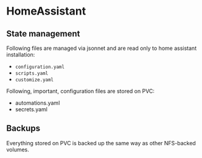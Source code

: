 # HomeAssistant

## State management

Following files are managed via jsonnet and are read only to home assistant installation:
- `configuration.yaml`
- `scripts.yaml`
- `customize.yaml`

Following, important, configuration files are stored on PVC:
- automations.yaml
- secrets.yaml

## Backups

Everything stored on PVC is backed up the same way as other NFS-backed volumes.
